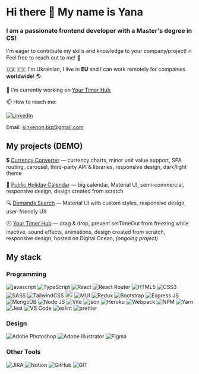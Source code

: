 # Hi there 👋 My name is Yana
### I am a passionate frontend developer with a Master's degree in CS! 

 I'm eager to contribute my skills and knowledge to your company/project! 🔥 Feel free to reach out to me! 🤝
<!--
### 👨‍💻 Open to work!
-->
🇺🇦 🇪🇪 I'm Ukrainian, I live in <b>EU</b> and I can work remotely for companies <b>worldwide</b>! 🌎

 🔭 I’m currently working on <a href="https://your-timer-hub-rtuu7.ondigitalocean.app/">Your Timer Hub</a>
 
 📫 How to reach me: 
 
 <a href="https://www.linkedin.com/in/yana-glushychkina-5a5592263/"><img src="https://img.shields.io/badge/LinkedIn-0077B5?style=for-the-badge&logo=linkedin&logoColor=white" alt="LinkedIn"/></a>
 
 Email: sinxenon.biz@gmail.com
 
 ## My projects (DEMO)
 
💲 <a href="https://sinxenon.github.io/currency-converter/">Currency Converter</a> — currency charts, minor unit value support, SPA routing, carousel, third-party API & libraries, responsive design, dark/light theme
  
 📅 <a href="https://sinxenon.github.io/public-holiday-calendar/">Public Holiday Calendar</a> — big calendar, Material UI, semi-commercial, responsive design, design created from scratch
  
 🔍 <a href="https://sinxenon.github.io/demands-search/">Demands Search</a> — Material UI with custom styles, responsive design, user-friendly UX
  
 🕔 <a href="https://your-timer-hub-rtuu7.ondigitalocean.app/">Your Timer Hub</a> — drag & drop, prevent setTimeOut from freezing while inactive, sound effects, animations, design created from scratch, responsive design, hosted on Digital Ocean, <i>(ongoing project)</i>
 
 ## My stack
 
 ### Programming
 
 <p float="left">
 <img src="https://img.shields.io/badge/JavaScript-323330?style=for-the-badge&logo=javascript&logoColor=F7DF1E" alt="javascript"/>
 <img src="https://img.shields.io/badge/TypeScript-007ACC?style=for-the-badge&logo=typescript&logoColor=white" alt="TypeScript"/>
 <img src="https://img.shields.io/badge/React-20232A?style=for-the-badge&logo=react&logoColor=61DAFB" alt="React"/>
 <img src="https://img.shields.io/badge/React_Router-CA4245?style=for-the-badge&logo=react-router&logoColor=white" alt="React Router"/>
 <img src="https://img.shields.io/badge/HTML5-E34F26?style=for-the-badge&logo=html5&logoColor=white" alt="HTML5"/>
 <img src="https://img.shields.io/badge/CSS3-1572B6?style=for-the-badge&logo=css3&logoColor=white" alt="CSS3"/>
 <img src="https://img.shields.io/badge/Sass-CC6699?style=for-the-badge&logo=sass&logoColor=white" alt="SASS"/>
 <img src="https://img.shields.io/badge/Tailwind_CSS-38B2AC?style=for-the-badge&logo=tailwind-css&logoColor=white" alt="TailwindCSS"/>
 <img src="https://upload.wikimedia.org/wikipedia/commons/thumb/c/c8/Axios_logo_%282020%29.svg/330px-Axios_logo_%282020%29.svg.png" alt="React" height="20px"/>
 <img src="https://img.shields.io/badge/Material%20UI-007FFF?style=for-the-badge&logo=mui&logoColor=white" alt="MUI"/>
 <img src="https://img.shields.io/badge/Redux-593D88?style=for-the-badge&logo=redux&logoColor=white" alt="Redux"/>
 <img src="https://img.shields.io/badge/Bootstrap-563D7C?style=for-the-badge&logo=bootstrap&logoColor=white" alt="Bootstrap"/>
 <img src="https://img.shields.io/badge/Express.js-000000?style=for-the-badge&logo=express&logoColor=white" alt="Express JS"/>
 <img src="https://img.shields.io/badge/MongoDB-4EA94B?style=for-the-badge&logo=mongodb&logoColor=white" alt="MongoDB"/>
 <img src="https://img.shields.io/badge/Node.js-339933?style=for-the-badge&logo=nodedotjs&logoColor=white" alt="Node JS"/>
 <img src="https://img.shields.io/badge/Vite-B73BFE?style=for-the-badge&logo=vite&logoColor=FFD62E" alt="Vite"/>
 <img src="https://img.shields.io/badge/json-5E5C5C?style=for-the-badge&logo=json&logoColor=white" alt="json"/>
 <img src="https://img.shields.io/badge/Heroku-430098?style=for-the-badge&logo=heroku&logoColor=white" alt="Heroku"/>
 <img src="https://img.shields.io/badge/Webpack-8DD6F9?style=for-the-badge&logo=Webpack&logoColor=white" alt="Webpack"/>
 <img src="https://img.shields.io/badge/npm-CB3837?style=for-the-badge&logo=npm&logoColor=white" alt="NPM"/>
 <img src="https://img.shields.io/badge/Yarn-2C8EBB?style=for-the-badge&logo=yarn&logoColor=white" alt="Yarn"/>
 <img src="https://img.shields.io/badge/Jest-C21325?style=for-the-badge&logo=jest&logoColor=white" alt="Jest"/>
 <img src="https://img.shields.io/badge/VSCode-0078D4?style=for-the-badge&logo=visual%20studio%20code&logoColor=white" alt="VS Code"/>
 <img src="https://img.shields.io/badge/eslint-3A33D1?style=for-the-badge&logo=eslint&logoColor=white" alt="eslint"/>
 <img src="https://img.shields.io/badge/prettier-1A2C34?style=for-the-badge&logo=prettier&logoColor=F7BA3" alt="prettier"/>
</p>
 
 ### Design
 
 <p float="left">
 <img src="https://img.shields.io/badge/Adobe%20Photoshop-31A8FF?style=for-the-badge&logo=Adobe%20Photoshop&logoColor=black" alt="Adobe Photoshop"/>
 <img src="https://img.shields.io/badge/Adobe%20Illustrator-FF9A00?style=for-the-badge&logo=adobe%20illustrator&logoColor=white" alt="Adobe Illustrator"/>
 <img src="https://img.shields.io/badge/Figma-F24E1E?style=for-the-badge&logo=figma&logoColor=white" alt="Figma"/>
</p>
 
 ### Other Tools
 
 <p float="left">
 <img src="https://img.shields.io/badge/Jira-0052CC?style=for-the-badge&logo=Jira&logoColor=white" alt="JIRA"/>
 <img src="https://img.shields.io/badge/Notion-000000?style=for-the-badge&logo=notion&logoColor=white" alt="Notion"/>
 <img src="https://img.shields.io/badge/GitHub-100000?style=for-the-badge&logo=github&logoColor=white" alt="GitHub"/>
 <img src="https://img.shields.io/badge/GIT-E44C30?style=for-the-badge&logo=git&logoColor=white" alt="GIT"/>
</p>
 
<!--
**sinxenon/sinxenon** is a ✨ _special_ ✨ repository because its `README.md` (this file) appears on your GitHub profile.

Here are some ideas to get you started:

- 🔭 I’m currently working on ...
- 🌱 I’m currently learning ...
- 👯 I’m looking to collaborate on ...
- 🤔 I’m looking for help with ...
- 💬 Ask me about ...
- 📫 How to reach me: ...
- 😄 Pronouns: ...
- ⚡ Fun fact: ...
-->
